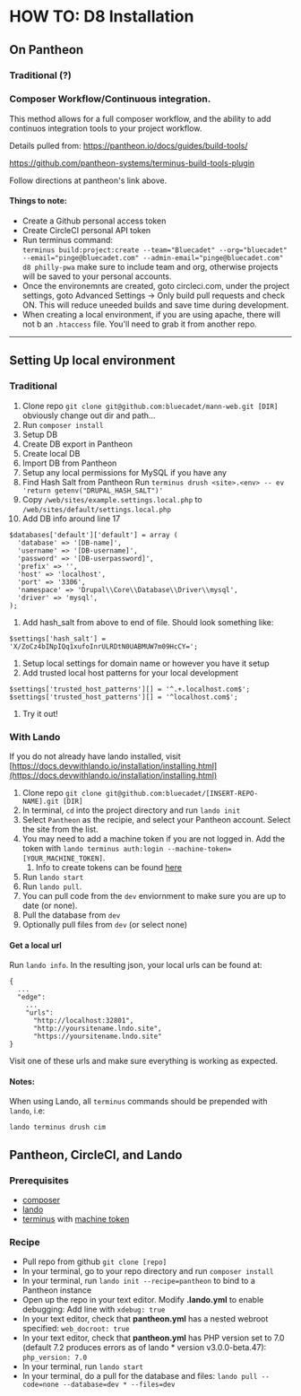# HOW TO: D8 Installation

## On Pantheon

### Traditional (?)

### Composer Workflow/Continuous integration.

This method allows for a full composer workflow, and the ability to add continuos integration tools to your project workflow.

Details pulled from: https://pantheon.io/docs/guides/build-tools/

https://github.com/pantheon-systems/terminus-build-tools-plugin

Follow directions at pantheon's link above.

#### Things to note:

* Create a Github personal access token
* Create CircleCI personal API token
* Run terminus command:
  <br>`terminus build:project:create --team="Bluecadet" --org="bluecadet" --email="pinge@bluecadet.com" --admin-email="pinge@bluecadet.com" d8 philly-pwa`
  make sure to include team and org, otherwise projects will be saved to your personal accounts.
* Once the environemnts are created, goto circleci.com, under the project settings, goto Advanced Settings -> Only build pull requests and check ON. This will reduce uneeded builds and save time during development.
* When creating a local environment, if you are using apache, there will not b an `.htaccess` file. You'll need to grab it from another repo.


<!-- 1. The site is now ready to be worked on
1. Add team members to Pantheon account
1. Add team members to github repo
1. [Optionally: Setup TEST and LIVE environments on pantheon. Sometimes we wait to do this until a later stage]
1. Setup backups for the site. If this is a sandbox (unpaid) site, you will need to do this through a terminus command [LINK] -->

---

## Setting Up local environment

### Traditional

1. Clone repo `git clone git@github.com:bluecadet/mann-web.git [DIR]`
obviously change out dir and path...
1. Run `composer install`
1. Setup DB
  1. Create DB export in Pantheon
  1. Create local DB
  1. Import DB from Pantheon
  1. Setup any local permissions for MySQL if you have any
1. Find Hash Salt from Pantheon
  Run `terminus drush <site>.<env> -- ev 'return getenv("DRUPAL_HASH_SALT")'`
1. Copy `/web/sites/example.settings.local.php` to `/web/sites/default/settings.local.php`
1. Add DB info around line 17
  ```
  $databases['default']['default'] = array (
    'database' => '[DB-name]',
    'username' => '[DB-username]',
    'password' => '[DB-userpassword]',
    'prefix' => '',
    'host' => 'localhost',
    'port' => '3306',
    'namespace' => 'Drupal\\Core\\Database\\Driver\\mysql',
    'driver' => 'mysql',
  );
  ```
1. Add hash_salt from above to end of file. Should look something like:
  ```
  $settings['hash_salt'] = 'X/ZoCz4bINpIQq1xufoInrULRDtN0UABMUW7m09HcCY=';
  ```
1. Setup local settings for domain name or however you have it setup
1. Add trusted local host patterns for your local development
```
$settings['trusted_host_patterns'][] = '^.+.localhost.com$';
$settings['trusted_host_patterns'][] = '^localhost.com$';
```
1. Try it out!

### With Lando
If you do not already have lando installed, visit [https://docs.devwithlando.io/installation/installing.html](https://docs.devwithlando.io/installation/installing.html)

1. Clone repo `git clone git@github.com:bluecadet/[INSERT-REPO-NAME].git [DIR]`
1. In terminal, `cd` into the project directory and run `lando init`
1. Select `Pantheon` as the recipie, and select your Pantheon account. Select the site from the list.
  1. You may need to add a machine token if you are not logged in. Add the token with `lando terminus auth:login --machine-token=[YOUR_MACHINE_TOKEN]`.
      1. Info to create tokens can be found [here](https://pantheon.io/docs/machine-tokens/)
1. Run `lando start`
1. Run `lando pull`.
  1. You can pull code from the `dev` enviornment to make sure you are up to date (or none).
  1. Pull the database from `dev`
  1. Optionally pull files from `dev` (or select none)

#### Get a local url
Run `lando info`. In the resulting json, your local urls can be found at:

```
{
  ...
  "edge":
    ...
    "urls":
      "http://localhost:32801",
      "http://yoursitename.lndo.site",
      "https://yoursitename.lndo.site"
}
```
Visit one of these urls and make sure everything is working as expected.


#### Notes:
When using Lando, all `terminus` commands should be prepended with `lando`, i.e:

```
lando terminus drush cim
```

## Pantheon, CircleCI, and Lando

### Prerequisites

* [composer](https://getcomposer.org)
* [lando](https://docs.devwithlando.io)
* [terminus](https://github.com/pantheon-systems/terminus) with [machine token](https://pantheon.io/docs/machine-tokens/)

### Recipe

* Pull repo from github `git clone [repo]`
* In your terminal, go to your repo directory and run `composer install`
* In your terminal, run `lando init --recipe=pantheon` to bind to a Pantheon instance
* Open up the repo in your text editor. Modify **.lando.yml** to enable debugging: Add line with `xdebug: true`
* In your text editor, check that **pantheon.yml** has a nested webroot specified: `web_docroot: true`
* In your text editor, check that **pantheon.yml** has PHP version set to 7.0 (default 7.2 produces errors as of lando * version v3.0.0-beta.47): `php_version: 7.0`
* In your terminal, run `lando start`
* In your terminal, do a pull for the database and files: `lando pull --code=none --database=dev * --files=dev`
